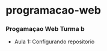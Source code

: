 # programacao-web

<h3>Progamaçao Web Turma b</h3>
<ul>
    <li>Aula 1: Configurando repositorio</li>
</ul>